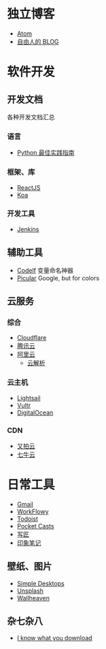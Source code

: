 <!-- TITLE: 书签 -->
<!-- SUBTITLE: 收集各种链接 -->

# 独立博客

* [Atom](https://fixatom.com)
* [自由人的 BLOG](https://ifttl.com)

# 软件开发
## 开发文档

各种开发文档汇总

### 语言

* [Python 最佳实践指南](https://pythonguidecn.readthedocs.io/zh/latest/)

### 框架、库

* [ReactJS](https://reactjs.org/docs/getting-started.html)
* [Koa](https://koajs.com)

### 开发工具

* [Jenkins](https://jenkins.io/doc/)


## 辅助工具

* [Codelf](https://unbug.github.io/codelf/) 变量命名神器
* [Picular](https://picular.co/) Google, but for colors

## 云服务

### 综合

* [Cloudflare](https://www.cloudflare.com/)
* [腾讯云](https://cloud.tencent.com/)
* [阿里云](https://cn.aliyun.com/)
	* [云解析](https://wanwang.aliyun.com/domain/dns/)

### 云主机

* [Lightsail](https://lightsail.aws.amazon.com)
* [Vultr](https://www.vultr.com/)
* [DigitalOcean](https://www.digitalocean.com/)

### CDN

* [又拍云](https://www.upyun.com/)
* [七牛云](https://www.qiniu.com/)


# 日常工具
* [Gmail](https://mail.google.com/)
* [WorkFlowy](https://workflowy.com/)
* [Todoist](https://todoist.com)
* [Pocket Casts](https://play.pocketcasts.com)
* [写匠](http://www.aiwriter.cn)
* [印象笔记](https://app.yinxiang.com/)

## 壁纸、图片

* [Simple Desktops](http://simpledesktops.com/)
* [Unsplash](https://unsplash.com/)
* [Wallheaven](https://alpha.wallhaven.cc/)

## 杂七杂八

* [I know what you download](https://iknowwhatyoudownload.com/en/peer/)
